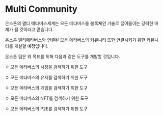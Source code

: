 # Multi Community

온스톤의 멀티 메타버스세계는 모든 메타버스를 블록체인 기술로 끌어들이는 강력한 매체가 될 것이라고 믿습니다.

온스톤 멀티메타버스와 연결된 모든 메타버스의 커뮤니티 또한 연결시키기 위한 커뮤니티를 개설할 예정입니다.

온스톤 팀은 위 목표를 위해 다음과 같은 도구를 개발할 것입니다.

ㅇ 모든 메타버스의 시장을 검색하기 위한 도구&#x20;

ㅇ 모든 메타버스의 유저를 검색하기 위한 도구&#x20;

ㅇ 모든 메타버스의 게임을 검색하기 위한 도구&#x20;

ㅇ 모든 메타버스의 NFT를 검색하기 위한 도구

ㅇ 모든 메타버스의 P2E를 검색하기 위한 도구 &#x20;

